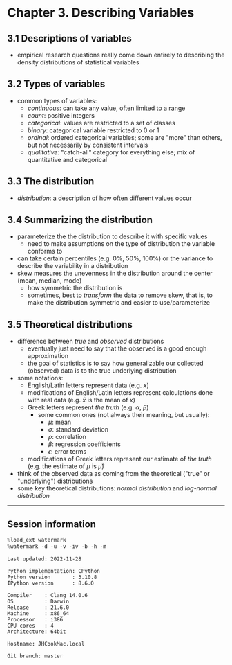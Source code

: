 # Chapter 3. Describing Variables

## 3.1 Descriptions of variables

- empirical research questions really come down entirely to describing the density distributions of statistical variables

## 3.2 Types of variables

- common types of variables:
    - *continuous*: can take any value, often limited to a range
    - *count*: positive integers
    - *categorical*: values are restricted to a set of classes
    - *binary*: categorical variable restricted to $0$ or $1$
    - *ordinal*: ordered categorical variables; some are "more" than others, but not necessarily by consistent intervals
    - *qualitative*: "catch-all" category for everything else; mix of quantitative and categorical

## 3.3 The distribution

- *distribution*: a description of how often different values occur

## 3.4 Summarizing the distribution

- parameterize the the distribution to describe it with specific values
    - need to make assumptions on the type of distribution the variable conforms to
- can take certain percentiles (e.g. 0%, 50%, 100%) or the variance to describe the variability in a distribution
- skew measures the unevenness in the distribution around the center (mean, median, mode)
    - how symmetric the distribution is
    - sometimes, best to *transform* the data to remove skew, that is, to make the distribution symmetric and easier to use/parameterize

## 3.5 Theoretical distributions

- difference between *true* and *observed* distributions
    - eventually just need to say that the observed is a good enough approximation
    - the goal of statistics is to say how generalizable our collected (observed) data is to the true underlying distribution
- some notations:
    - English/Latin letters represent data (e.g. $x$)
    - modifications of English/Latin letters represent calculations done with real data (e.g. $\bar{x}$ is the mean of $x$)
    - Greek letters represent *the truth* (e.g. $\alpha$, $\beta$)
        - some common ones (not always their meaning, but usually):
            - $\mu$: mean
            - $\sigma$: standard deviation
            - $\rho$: correlation
            - $\beta$: regression coefficients
            - $\epsilon$: error terms
    - modifications of Greek letters represent our estimate of *the truth* (e.g. the estimate of $\mu$  is $\hat{\mu}$)
- think of the observed data as coming from the theoretical ("true" or "underlying") distributions
- some key theoretical distributions: *normal distribution* and *log-normal distribution*

---

## Session information


```python
%load_ext watermark
%watermark -d -u -v -iv -b -h -m
```

    Last updated: 2022-11-28

    Python implementation: CPython
    Python version       : 3.10.8
    IPython version      : 8.6.0

    Compiler    : Clang 14.0.6
    OS          : Darwin
    Release     : 21.6.0
    Machine     : x86_64
    Processor   : i386
    CPU cores   : 4
    Architecture: 64bit

    Hostname: JHCookMac.local

    Git branch: master




```python

```
